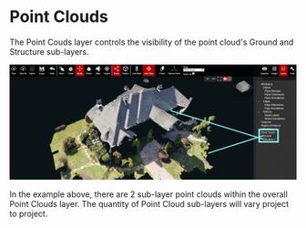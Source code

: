 # Point Clouds

The Point Couds layer controls the visibility of the point cloud's Ground and Structure sub-layers.

![](../.gitbook/assets/point-cloud-layer_project18362.gif)

In the example above, there are 2 sub-layer point clouds within the overall Point Clouds layer. The quantity of Point Cloud sub-layers will vary project to project.

